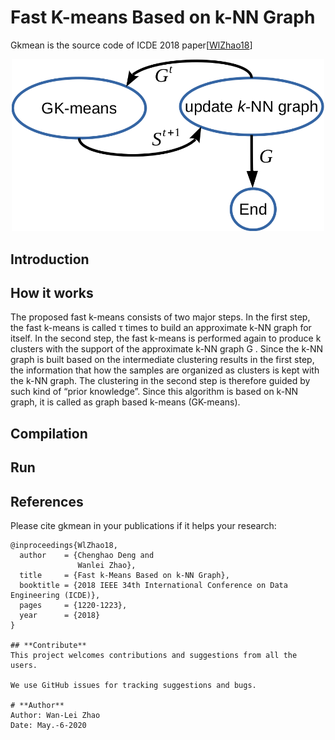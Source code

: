 # Fast K-means Based on k-NN Graph

Gkmean is the source code of ICDE 2018 paper[[WlZhao18](#References)]

 <p align="center">
 <img src="img/gkm.png" alt="architecture" width="500"/>
 </p>


## **Introduction**




## **How it works**
The proposed fast k-means consists of two major steps. In the first step, the fast k-means is called τ times
to build an approximate k-NN graph for itself. In the second step, the fast k-means is performed again to produce k clusters with the support of the approximate k-NN graph G . Since the k-NN graph is built based on the intermediate clustering results in the first step, the information that how the samples are organized as clusters is kept with the k-NN graph. The clustering in the second step is therefore guided by such kind of “prior knowledge”. Since this algorithm is based on k-NN graph, it is called as graph based k-means (GK-means).


## Compilation


## Run

## **References**
Please cite gkmean in your publications if it helps your research:
```
@inproceedings{WlZhao18,
  author    = {Chenghao Deng and
               Wanlei Zhao},
  title     = {Fast k-Means Based on k-NN Graph},
  booktitle = {2018 IEEE 34th International Conference on Data Engineering (ICDE)},
  pages     = {1220-1223},
  year      = {2018}
}

## **Contribute**
This project welcomes contributions and suggestions from all the users.

We use GitHub issues for tracking suggestions and bugs.

# **Author**
Author: Wan-Lei Zhao
Date: May.-6-2020
